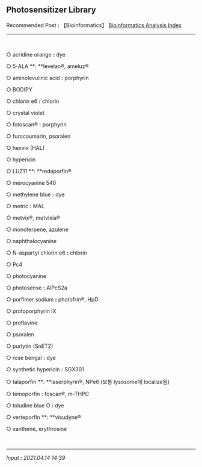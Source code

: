 ## **Photosensitizer Library** 

Recommended Post **:** 【Bioinformatics】 [Bioinformatics Analysis Index](https://jb243.github.io/pages/836)

---

<br>

○ acridine orange **:** dye

○ 5-ALA **: **levelan®, ameluz®

○ aminolevulinic acid **:** porphyrin

○ BODIPY  

○ chlorin e6 **:** chlorin

○ crystal violet

○ fotoscan® **:** porphyrin

○ furocoumarin, psoralen

○ hexvix (HAL)

○ hypericin

○ LUZ11 **: **redaporfin®

○ merocyanine 540

○ methylene blue **:** dye

○ metric **:** MAL  

○ metvix®, metvixia®

○ monoterpene, azulene

○ naphthalocyanine

○ N-aspartyl chlorin e6 **:** chlorin

○ Pc4

○ photocyanine

○ photosense **:** AlPcS2a

○ porfimer sodium **:** photofrin®, HpD

○ protoporphyrin Ⅸ

○ proflavine

○ psoralen

○ purlytin (SnET2)

○ rose bengal **:** dye

○ synthetic hypericin **:** SGX301

○ talaporfin **: **laserphyrin®, NPe6 (보통 lysosome에 localize됨)

○ temoporfin **:** foscan®, m-THPC

○ toludine blue O **:** dye

○ verteporfin **: **visudyne®  

○ xanthene, erythrosine

<br>

---

_Input **:** 2021.04.14 14:39_
